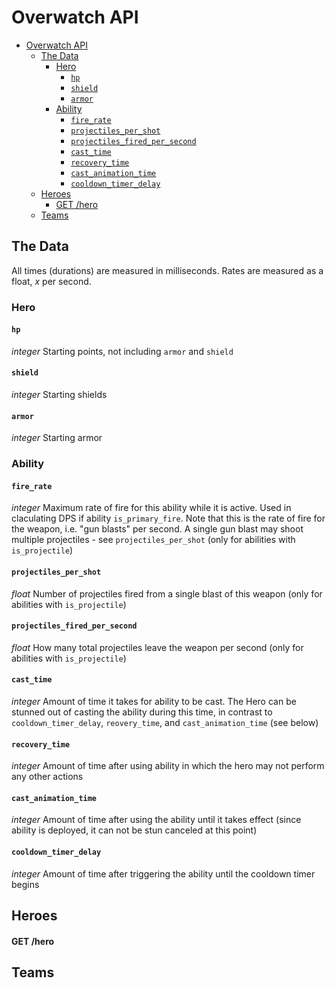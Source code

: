 # Overwatch API
- [Overwatch API](#overwatch-api)
  - [The Data](#the-data)
    - [Hero](#hero)
      - [`hp`](#hp)
      - [`shield`](#shield)
      - [`armor`](#armor)
    - [Ability](#ability)
      - [`fire_rate`](#fire_rate)
      - [`projectiles_per_shot`](#projectiles_per_shot)
      - [`projectiles_fired_per_second`](#projectiles_fired_per_second)
      - [`cast_time`](#cast_time)
      - [`recovery_time`](#recovery_time)
      - [`cast_animation_time`](#cast_animation_time)
      - [`cooldown_timer_delay`](#cooldown_timer_delay)
  - [Heroes](#heroes)
      - [GET /hero](#get-hero)
  - [Teams](#teams)

## The Data

All times (durations) are measured in milliseconds. Rates are measured as a float, *x* per second.

### Hero
#### `hp`
*integer* Starting points, not including `armor` and `shield`

#### `shield`
*integer* Starting shields

#### `armor`
*integer* Starting armor

### Ability
#### `fire_rate`
*integer* Maximum rate of fire for this ability while it is active. Used in claculating DPS if ability `is_primary_fire`.
Note that this is the rate of fire for the weapon, i.e. "gun blasts" per second. A single gun blast may shoot multiple projectiles - see `projectiles_per_shot` (only for abilities with `is_projectile`)

#### `projectiles_per_shot`
*float* Number of projectiles fired from a single blast of this weapon (only for abilities with `is_projectile`)

#### `projectiles_fired_per_second`
*float* How many total projectiles leave the weapon per second (only for abilities with `is_projectile`)

#### `cast_time`
*integer* Amount of time it takes for ability to be cast. The Hero can be stunned out of casting the ability during this time, in contrast to `cooldown_timer_delay`, `reovery_time`, and `cast_animation_time` (see below)

#### `recovery_time`
*integer* Amount of time after using ability in which the hero may not perform any other actions

#### `cast_animation_time`
*integer* Amount of time after using the ability until it takes effect (since ability is deployed, it can not be stun canceled at this point)

#### `cooldown_timer_delay`
*integer* Amount of time after triggering the ability until the cooldown timer begins

## Heroes

#### GET /hero


## Teams